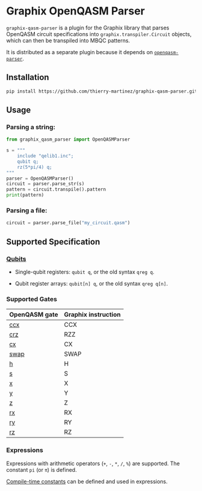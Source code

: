 # Graphix OpenQASM Parser

`graphix-qasm-parser` is a plugin for the
Graphix library that parses
OpenQASM circuit specifications into
`graphix.transpiler.Circuit` objects, which can then be transpiled
into MBQC patterns.

It is distributed as a separate plugin because it depends on
[`openqasm-parser`](https://github.com/qat-inria/openqasm-parser/).

## Installation

```bash
pip install https://github.com/thierry-martinez/graphix-qasm-parser.git
```

## Usage

### Parsing a string:

```python
from graphix_qasm_parser import OpenQASMParser

s = """
    include "qelib1.inc";
    qubit q;
    rz(5*pi/4) q;
"""
parser = OpenQASMParser()
circuit = parser.parse_str(s)
pattern = circuit.transpile().pattern
print(pattern)
```

### Parsing a file:

```python
circuit = parser.parse_file("my_circuit.qasm")
```

## Supported Specification

### [Qubits](https://openqasm.com/language/types.html#qubits)

- Single-qubit registers: `qubit q`, or the old syntax `qreg q`.

- Qubit register arrays: `qubit[n] q`, or the old syntax `qreg q[n]`.

### Supported Gates

| OpenQASM gate                                                    | Graphix instruction |
|------------------------------------------------------------------|---------------------|
| [ccx](https://openqasm.com/language/standard_library.html#ccx)   | CCX                 |
| [crz](https://openqasm.com/language/standard_library.html#crz)   | RZZ                 |
| [cx](https://openqasm.com/language/standard_library.html#cx)     | CX                  |
| [swap](https://openqasm.com/language/standard_library.html#swap) | SWAP                |
| [h](https://openqasm.com/language/standard_library.html#h)       | H                   |
| [s](https://openqasm.com/language/standard_library.html#s)       | S                   |
| [x](https://openqasm.com/language/standard_library.html#x)       | X                   |
| [y](https://openqasm.com/language/standard_library.html#y)       | Y                   |
| [z](https://openqasm.com/language/standard_library.html#z)       | Z                   |
| [rx](https://openqasm.com/language/standard_library.html#rx)     | RX                  |
| [ry](https://openqasm.com/language/standard_library.html#ry)     | RY                  |
| [rz](https://openqasm.com/language/standard_library.html#rz)     | RZ                  |

### Expressions

Expressions with arithmetic operators (`+`, `-`, `*`, `/`, `%`) are supported.
The constant `pi` (or `π`) is defined.

[Compile-time constants](https://openqasm.com/language/types.html#compile-time-constants)
can be defined and used in expressions.


